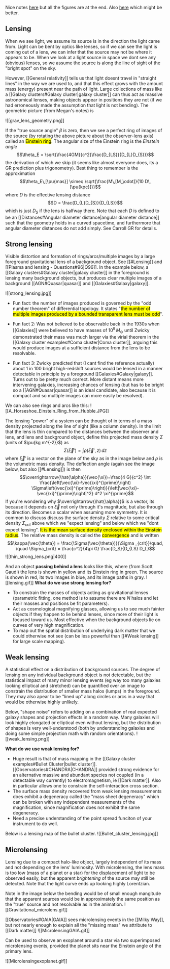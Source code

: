 Nice notes [here](https://arxiv.org/pdf/astro-ph/9606001.pdf) but all the figures are at the end. Also [here](https://lweb.cfa.harvard.edu/~dfabricant/huchra/ay202/lectures/lecture12.pdf) which might be better.

## Lensing
When we see light, we assume its source is in the direction the light came from. Light can be bent by optics like lenses, so if we can see the light is coming out of a lens, we can infer that the source may not be where it appears to be. When we look at a light source in space we dont see any (obvious) lenses, so we assume the source is along the line of sight of the "bright spot" on the sky. 

However, [[General relativity]] tells us that light doesnt travel in "straight lines" in the way we are used to, and that this effect grows with the amount mass (energy) present near the path of light. Large collections of mass like a [[Galaxy clusters#Galaxy cluster|galaxy cluster]] can thus act as massive astronomical lenses, making objects appear in positions they are not (if we had erroneously made the assumption that light is not bending). The geometric picture (from Megan's notes) is 

![[grav_lens_geometry.png]]

If the "true source angle" $\beta$ is zero, then we see a perfect ring of images of the source (by rotating the above picture about the observer-lens axis) called an <mark class="hltr-pink">Einstein ring</mark>. The angular size of the Einstein ring is the *Einstein angle* $$\theta_E = \sqrt{\frac{4GM}{c^2}\frac{D_{LS}}{D_{L}D_{S}}}$$the derivation of which we skip (it seems like almost everyone does, its a GR prediction plus trigonometry). Best thing to remember is the approximation $$\theta_E\,[\pu{mas}] \simeq \sqrt{\frac{M\,[M_\odot]}{10 D\,[\pu{kpc}]}}$$where $D$ is the effective lensing distance $$D = \frac{D_{L}D_{S}}{D_{LS}}$$which is just $D_S$ if the lens is halfway there. Note that each $D$ is defined to be an [[Distances#Angular diameter distance|angular diameter distance]] such that the geometry holds in a curved spacetime, and furthermore that angular diameter distances do not add simply. See Carroll GR for details.

## Strong lensing

Visible distortion and formation of rings/arcs/multiple images by a large foreground gravitational lens of a background object. See [[#Lensing]] and [[Plasma and lensing - Questions#96|Q96]]. In the example below, a [[Galaxy clusters#Galaxy cluster|galaxy cluster]] in the foreground is lensing many background objects, but produces clear multiple images of a background [[AGN#Quasar|quasar]] and [[Galaxies#Galaxy|galaxy]].

![[strong_lensing.jpg]]

- Fun fact: the number of images produced is governed by the "odd number theorem"  of differential topology. It states "<mark class="hltr-pink">the number of multiple images produced by a bounded transparent lens must be odd</mark>".

- Fun fact 2: Was not believed to be observable back in the 1930s when [[Galaxies]] were believed to have masses of $10^9\,M_\odot$ until Zwicky demonstrated their mass was much larger via the virial theorem in the [[Galaxy cluster examples#Coma cluster|Coma cluster]], arguing this would produce images at a sufficient distance from the lens to be resolvable.

- Fun fact 3: Zwicky predicted that (I cant find the reference actually) about 1 in 100 bright high-redshift sources would be lensed in a manner detectable in principle by a foreground [[Galaxies#Galaxy|galaxy]]. Turns out to be pretty much correct. More distant means more intervening galaxies, increasing chances of lensing (but has to be bright so a [[AGN#Quasar|quasar]] is an ideal candidate, also because it is compact and so multiple images can more easily be resolved).

We can also see rings and arcs like this:
![[A_Horseshoe_Einstein_Ring_from_Hubble.JPG]]

The lensing "power" of a system can be thought of in terms of a mass density projected along the line of sight (like a column density). In the limit that the lens is thin compared to the distances between the observer and lens, and lens and background object, define this projected mass density $\Sigma$ (units of $\pu{kg m^{-2}}$) as $$\Sigma(\vec{\xi}') = \int \rho(\vec{\xi}', z)\, dz$$where $\vec{\xi}'$ is a vector on the plane of the sky as in the image below and $\rho$ is the volumetric mass density. The deflection angle (again see the image below, but also [[#Lensing]]) is then $$\overrightarrow{\hat{\alpha}}(\vec{\xi})=\frac{4 G}{c^2} \int \frac{\left(\vec{\xi}-\vec{\xi}^{\prime}\right) \Sigma\left(\vec{\xi}^{\prime}\right)}{\left|\vec{\xi}-\vec{\xi}^{\prime}\right|^2} d^2 \xi^{\prime}$$If you're wondering why $\overrightarrow{\hat{\alpha}}$ is a vector, its because it depends on $\vec{\xi}$ not only through it's magnitude, but also through its direction. Becomes a scalar when assuming more symmetry. It is common to discuss discuss the surface density $\Sigma$ relative to some critical density $\Sigma_{crit}$ above which we "expect lensing" and below which we "dont expect lensing". <mark class="hltr-grey">It is the mean surface density enclosed within the Einstein radius</mark>. The relative mass density is called the <mark class="hltr-pink">convergence</mark> and is written $$\kappa(\vec{\theta}) = \frac{\Sigma(\vec{\theta})}{\Sigma _{crit}}\quad, \quad \Sigma_{crit} = \frac{c^2}{4\pi G} \frac{D_S}{D_{LS} D_L}$$
![[thin_strong_lens.png|400]]

And an object **passing behind a lens** looks like this, where (from Scott Gaudi) the lens is shown in yellow and its Einstein ring in green. The source is shown in red, its two images in blue, and its image paths in gray. 
![[lensing.gif]]
**What do we use strong lensing for?**
- To constrain the masses of objects acting as gravitational lenses (parametric fitting, one method is to assume there are $N$ halos and let their masses and positions be fit parameters).
- Act as cosmological magnifying glasses, allowing us to see much fainter objects if they happen to lie behind lenses, since more of their light is focused toward us. Most effective when the background objects lie on curves of very high magnification. 
- To map out the spatial distribution of underlying dark matter that we could otherwise not see (can be less powerful than [[#Weak lensing]] for large scale mapping).


## Weak lensing

A statistical effect on a distribution of background sources. The degree of lensing on any individual background object is not detectable, but the statistical impact of many minor lensing events (eg way too many galaxies looking elliptical and stretched) can be quantified over an image to constrain the distribution of smaller mass halos (lumps) in the foreground. They may also apear to be "lined up" along circles or arcs in a way that would be otherwise highly unlikely.

Below, "shape noise" refers to adding on a combination of real expected galaxy shapes and projection effects in a random way. Many galaxies will look highly elongated or elliptical even without lensing, but the distribution of shapes is very well-understood (both by understanding galaxies and doing some simple projection math with random orientations).
![[weak_lensing.png]]

**What do we use weak lensing for?**
- Huge result is that of mass mapping in the [[Galaxy cluster examples#Bullet Cluster|bullet cluster]]. [[Observatories#CHANDRA|CHANDRA]] provided strong evidence for an alternative massive and abundant species not coupled (in a detectable way currently) to electromagnetism, ie [[Dark matter]]. Also in particular allows one to constrain the self-interaction cross section.
- The surface mass density recovered from weak lensing measurements does exhibit a degeneracy called the "mass sheet degeneracy" which can be broken with any independent measurements of the magnification, since magnification does not exhibit the same degeneracy.
- Need a precise understanding of the point spread funciton of your instrument to do well.

Below is a lensing map of the bullet cluster.
![[Bullet_cluster_lensing.jpg]]


## Microlensing
Lensing due to a compact halo-like object, largely independent of its mass and not depending on the lens' luminosity. With microlensing, the lens mass is too low (mass of a planet or a star) for the displacement of light to be observed easily, but the apparent *brightening* of the source may still be detected. Note that the light curve ends up looking highly Lorentzian.

Note in the image below the bending would be of small enough mangitude that the apparent sources would be in approximately the same position as the "true" source and not resolvable as in the animation.
![[Gravitational_microlens.gif]]

[[Observatories#GAIA|GAIA]] sees microlensing events in the [[Milky Way]], but not nearly enough to explain all the "missing mass" we attribute to [[Dark matter]]
![[MicrolensingGAIA.gif]]

Can be used to observe an exoplanet around a star via two superimposed microlensing events, provided the planet sits near the Einstein angle of the primary lens.

![[Microlensingexoplanet.gif]]
